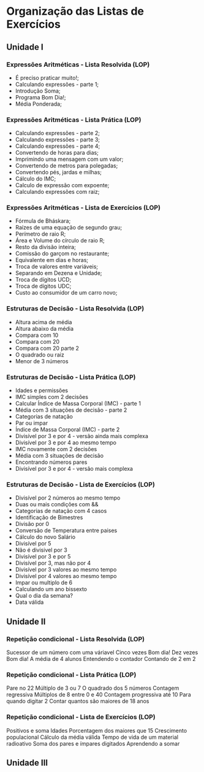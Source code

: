 # Organização das Listas de Exercícios 

## Unidade I 

### Expressões Aritméticas - Lista Resolvida (LOP)
* É preciso praticar muito!;
* Calculando expressões - parte 1;
* Introdução Soma;
* Programa Bom Dia!;
* Média Ponderada;

### Expressões Aritméticas - Lista Prática (LOP)
* Calculando expressões - parte 2;
* Calculando expressões - parte 3;
* Calculando expressões - parte 4;
* Convertendo de horas para dias;
* Imprimindo uma mensagem com um valor;
* Convertendo de metros para polegadas;
* Convertendo pés, jardas e milhas;
* Cálculo do IMC;
* Calculo de expressão com expoente;
* Calculando expressões com raiz;

### Expressões Aritméticas - Lista de Exercícios (LOP)
* Fórmula de Bháskara;
* Raízes de uma equação de segundo grau;
* Perímetro de raio R;
* Área e Volume do círculo de raio R;
* Resto da divisão inteira;
* Comissão do garçom no restaurante;
* Equivalente em dias e horas;
* Troca de valores entre variáveis;
* Separando em Dezena e Unidade;
* Troca de dígitos UCD;
* Troca de dígitos UDC;
* Custo ao consumidor de um carro novo;
 

### Estruturas de Decisão - Lista Resolvida (LOP)
* Altura acima de média
* Altura abaixo da média
* Compara com 10
* Compara com 20
* Compara com 20 parte 2
* O quadrado ou raiz 
* Menor de 3 números

### Estruturas de Decisão - Lista Prática (LOP)
* Idades e permissões
* IMC simples com 2 decisões 
* Calcular Índice de Massa Corporal (IMC) - parte 1 
* Média com 3 situações de decisão - parte 2 
* Categorias de natação 
* Par ou impar
* Índice de Massa Corporal (IMC) - parte 2
* Divisível por 3 e por 4 - versão ainda mais complexa
* Divisível por 3 e por 4 ao mesmo tempo
* IMC novamente com 2 decisões
* Média com 3 situações de decisão
* Encontrando números pares
* Divisível por 3 e por 4 - versão mais complexa


### Estruturas de Decisão - Lista de Exercícios (LOP)
* Divisível por 2 números ao mesmo tempo 
* Duas ou mais condições com && 
* Categorias de natação com 4 casos 
* Identificação de Bimestres 
* Divisão por 0 
* Conversão de Temperatura entre paises 
* Cálculo do novo Salário
* Divisível por 5
* Não é divisivel por 3
* Divisível por 3 e por 5
* Divisível por 3, mas não por 4
* Divisível por 3 valores ao mesmo tempo
* Divisível por 4 valores ao mesmo tempo
* Impar ou multiplo de 6
* Calculando um ano bissexto
* Qual o dia da semana?
* Data válida


## Unidade II

### Repetição condicional - Lista Resolvida (LOP)
Sucessor de um número com uma váriavel
Cinco vezes Bom dia!
Dez vezes Bom dia!
A média de 4 alunos
Entendendo o contador
Contando de 2 em 2

### Repetição condicional - Lista Prática (LOP)
Pare no 22
Múltiplo de 3 ou 7
O quadrado dos 5 números
Contagem regressiva
Múltiplos de 8 entre 0 e 40
Contagem progressiva até 10
Para quando digitar 2
Contar quantos são maiores de 18 anos

### Repetição condicional - Lista de Exercícios (LOP)
Positivos e soma
Idades
Porcentagem dos maiores que 15
Crescimento populacional
Cálculo da média válida
Tempo de vida de um material radioativo
Soma dos pares e ímpares digitados
Aprendendo a somar


## Unidade III 


 
 
